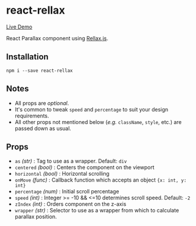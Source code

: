 # react-rellax
[Live Demo](https://open.nelo.is/react-rellax)

React Parallax component using [Rellax.js](https://github.com/dixonandmoe/rellax).

## Installation
```
npm i --save react-rellax
```

## Notes
 - All props are _optional_.
 - It's common to tweak `speed` and `percentage` to suit your design requirements.
 - All other props not mentioned below (_e.g._ `className`, `style`, etc.) are passed down as usual.

## Props
 - `as` _(str)_ : Tag to use as a wrapper. Default: `div`
 - `centered` _(bool)_ : Centers the component on the viewport
 - `horizontal` _(bool)_ : Horizontal scrolling
 - `onMove` _(func)_ : Callback function which accepts an object `{x: int, y: int}`
 - `percentage` _(num)_ : Initial scroll percentage
 - `speed` _(int)_ : Integer >= -10 && <=10 determines scroll speed. Default: `-2`
 - `zIndex` _(int)_ : Orders component on the z-axis
 - `wrapper` _(str)_ : Selector to use as a wrapper from which to calculate parallax position.
